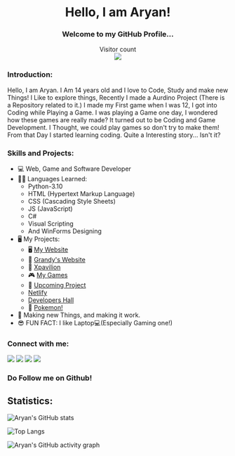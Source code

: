 
<h1 align="center">Hello, I am Aryan!</h1>
<h3 align="center">Welcome to my GitHub Profile...</h3>
<p align="center"> 
  Visitor count<br>
  <img src="https://profile-counter.glitch.me/ravanger101/count.svg" />
</p>

### Introduction:
Hello, I am Aryan. I Am 14 years old and I love to Code, Study and make new Things! I Like to explore things, Recently I made a Aurdino Project (There is a Repository related to it.) I made my First game when I was 12, I got into Coding while Playing a Game. I was playing a Game one day, I wondered how these games are really made? 
It turned out to be Coding and Game Development. I Thought, we could play games so don't try to make them! From that Day I started learning coding. Quite a Interesting
story... Isn't it?
<!--
[<img src="https://github.com/Ravanger101/Ravanger101/blob/main/MyWebsite.jpg" width="100"/>](https://ravanger101.github.io/DragonRealmsWebsite/)
-->
### Skills and Projects:
* 💻 Web, Game and Software Developer
* 👨‍💻 Languages Learned:
    * Python-3.10
    * HTML (Hypertext Markup Language)
    * CSS (Cascading Style Sheets)
    * JS (JavaScript)
    * C#
    * Visual Scripting
    * And WinForms Designing
* 🖥 My Projects:
    * 🖥️ <a href ="https://ravanger101.github.io/DragonRealmsWebsite/">My Website</a>
    * 📱 <a href ="https://grandyswebsite.netlify.app/">Grandy's Website</a>
    * 🧾 <a href ="https://xpavilion.github.io/">Xpavilion</a>
    * 🎮 <a href ="https://aryanthedeveloper.itch.io/">My Games</a>
    * 📁 <a href ="https://github.com/ProjectDragonRealms">Upcoming Project</a>
    * <a href ="https://dragonrealms.netlify.app/">Netlify</a>
    * <a href ="https://developers-hall.netlify.app/ravanger101/">Developers Hall</a>
    * 🎃 <a href ="https://github.com/Pokemon-PythonRed/Pokemon-Generator">Pokemon!</a>
* 🤖 Making new Things, and making it work.
* 😎 FUN FACT: I like Laptop💻(Especially Gaming one!)

### Connect with me:
[![](https://img.shields.io/badge/-Aryan™-blue?style=for-the-badge&logo=Linkedin&logoColor=white&linkhttps://www.linkedin.com/in/aryangore/)](https://www.linkedin.com/in/aryangore/)
[![](https://img.shields.io/badge/-Github-171515?style=for-the-badge&logo=github&logoColor=white)](https://github.com/Ravanger101) 
[![](https://img.shields.io/badge/-Website-7e22ff?style=for-the-badge)](https://ravanger101.github.io/DragonRealmsWebsite/)
[![](https://img.shields.io/badge/-Email-c14438?style=for-the-badge&logo=gmail&logoColor=white&link=mailto:aryangore)](mailto:panther2008aryan101@gmail.com)
<h3>Do Follow me on Github!</h3>

## Statistics:

![Aryan's GitHub stats](https://github-readme-stats.vercel.app/api?username=ravanger101&show_icons=true&theme=dark)

![Top Langs](https://github-readme-stats.vercel.app/api/top-langs/?username=ravanger101&langs_count=4)

![Aryan's GitHub activity graph](https://activity-graph.herokuapp.com/graph?username=ravanger101&&theme=chartreuse-dark)


